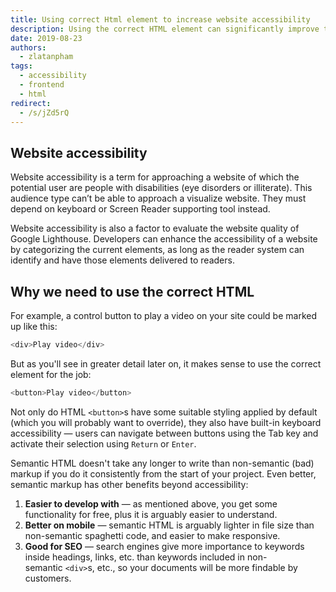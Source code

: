 ```yaml
---
title: Using correct Html element to increase website accessibility
description: Using the correct HTML element can significantly improve the accessibility of your website.
date: 2019-08-23
authors:
  - zlatanpham
tags:
  - accessibility
  - frontend
  - html
redirect:
  - /s/jZd5rQ
---
```


## Website accessibility

Website accessibility is a term for approaching a website of which the potential user are people with disabilities (eye disorders or illiterate). This audience type can’t be able to approach a visualize website. They must depend on keyboard or Screen Reader supporting tool instead.

Website accessibility is also a factor to evaluate the website quality of Google Lighthouse. Developers can enhance the accessibility of a website by categorizing the current elements, as long as the reader system can identify and have those elements delivered to readers.

## Why we need to use the correct HTML

For example, a control button to play a video on your site could be marked up like this:

```javascript
<div>Play video</div>
```

But as you'll see in greater detail later on, it makes sense to use the correct element for the job:

```javascript
<button>Play video</button>
```

Not only do HTML `<button>`s have some suitable styling applied by default (which you will probably want to override), they also have built-in keyboard accessibility — users can navigate between buttons using the Tab key and activate their selection using `Return` or `Enter`.

Semantic HTML doesn't take any longer to write than non-semantic (bad) markup if you do it consistently from the start of your project. Even better, semantic markup has other benefits beyond accessibility:

1. **Easier to develop with** — as mentioned above, you get some functionality for free, plus it is arguably easier to understand.
2. **Better on mobile** — semantic HTML is arguably lighter in file size than non-semantic spaghetti code, and easier to make responsive.
3. **Good for SEO** — search engines give more importance to keywords inside headings, links, etc. than keywords included in non-semantic `<div>`s, etc., so your documents will be more findable by customers.

